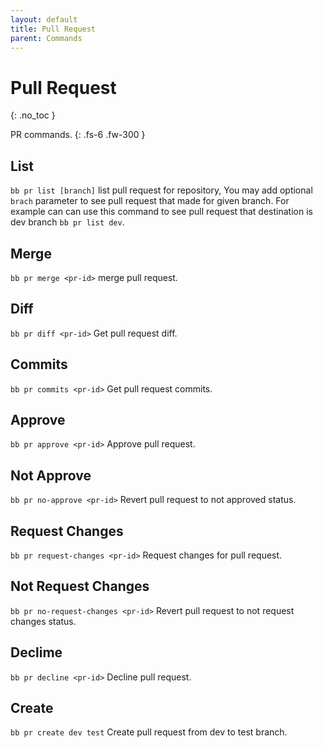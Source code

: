 ```yaml
---
layout: default
title: Pull Request
parent: Commands
---
```


# Pull Request
{: .no_toc }

PR commands.
{: .fs-6 .fw-300 }

## List
`bb pr list [branch]` list pull request for repository, You may add optional `brach` parameter to see pull request that made for given branch. For example can can use this command to see pull request that destination is dev branch `bb pr list dev`.

## Merge 
`bb pr merge <pr-id>` merge pull request.

## Diff 
`bb pr diff <pr-id>` Get pull request diff.

## Commits 
`bb pr commits <pr-id>` Get pull request commits.

## Approve
`bb pr approve <pr-id>` Approve pull request.

## Not Approve
`bb pr no-approve <pr-id>` Revert pull request to not approved status.

## Request Changes
`bb pr request-changes <pr-id>` Request changes for pull request.

## Not Request Changes
`bb pr no-request-changes <pr-id>` Revert pull request to not request changes status.

## Declime
`bb pr decline <pr-id>` Decline pull request.

## Create
`bb pr create dev test` Create pull request from dev to test branch.
